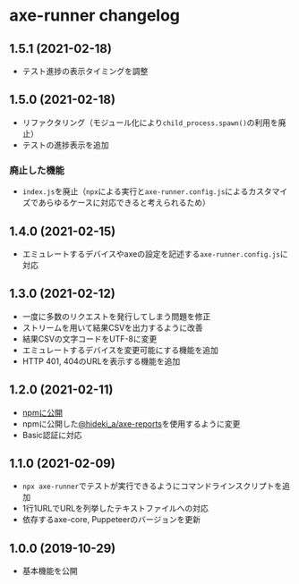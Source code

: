# axe-runner changelog

## 1.5.1 (2021-02-18)

- テスト進捗の表示タイミングを調整

## 1.5.0 (2021-02-18)

- リファクタリング（モジュール化により`child_process.spawn()`の利用を廃止）
- テストの進捗表示を追加

### 廃止した機能

- `index.js`を廃止（`npx`による実行と`axe-runner.config.js`によるカスタマイズであらゆるケースに対応できると考えられるため）

## 1.4.0 (2021-02-15)

- エミュレートするデバイスやaxeの設定を記述する`axe-runner.config.js`に対応

## 1.3.0 (2021-02-12)

- 一度に多数のリクエストを発行してしまう問題を修正
- ストリームを用いて結果CSVを出力するように改善
- 結果CSVの文字コードをUTF-8に変更
- エミュレートするデバイスを変更可能にする機能を追加
- HTTP 401, 404のURLを表示する機能を追加

## 1.2.0 (2021-02-11)

- [npmに公開](https://www.npmjs.com/package/axe-runner)
- npmに公開した[@hideki_a/axe-reports](https://www.npmjs.com/package/@hideki_a/axe-reports)を使用するように変更
- Basic認証に対応

## 1.1.0 (2021-02-09)

- `npx axe-runner`でテストが実行できるようにコマンドラインスクリプトを追加
- 1行1URLでURLを列挙したテキストファイルへの対応
- 依存するaxe-core, Puppeteerのバージョンを更新

## 1.0.0 (2019-10-29)

- 基本機能を公開
